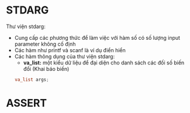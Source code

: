 # STDARG
Thư viện stdarg:
- Cung cấp các phương thức để làm việc với hàm số có số lượng input parameter không cố định
- Các hàm như printf và scanf là ví dụ điển hiển
- Các hàm thông dụng của thư viện stdarg:
  - **va_list:** một kiểu dữ liệu để đại diện cho danh sách các đối số biến đổi (Khai báo biến)
  ```cpp
  va_list args;
  ```
# ASSERT
